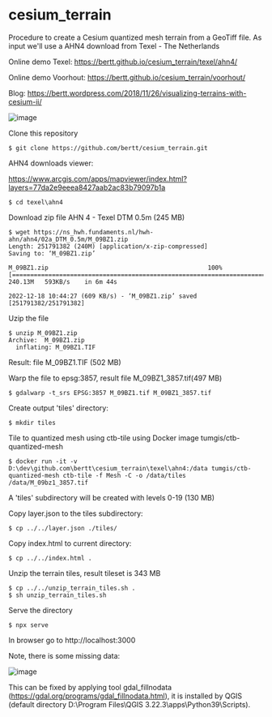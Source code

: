 # cesium_terrain

Procedure to create a Cesium quantized mesh terrain from a GeoTiff file.
As input we'll use a AHN4 download from Texel - The Netherlands

Online demo Texel: https://bertt.github.io/cesium_terrain/texel/ahn4/

Online demo Voorhout: https://bertt.github.io/cesium_terrain/voorhout/

Blog: https://bertt.wordpress.com/2018/11/26/visualizing-terrains-with-cesium-ii/

![image](https://user-images.githubusercontent.com/538812/208296434-39bb50ec-7acf-4969-9f0a-546ee08138d9.png)

Clone this repository

```
$ git clone https://github.com/bertt/cesium_terrain.git
```

AHN4 downloads viewer:

https://www.arcgis.com/apps/mapviewer/index.html?layers=77da2e9eeea8427aab2ac83b79097b1a

```
$ cd texel\ahn4
```

Download zip file AHN 4 - Texel DTM 0.5m (245 MB)

```
$ wget https://ns_hwh.fundaments.nl/hwh-ahn/ahn4/02a_DTM_0.5m/M_09BZ1.zip
Length: 251791382 (240M) [application/x-zip-compressed]
Saving to: ‘M_09BZ1.zip’

M_09BZ1.zip                                            100%[=========================================================================================================================>] 240.13M   593KB/s    in 6m 44s  

2022-12-18 10:44:27 (609 KB/s) - ‘M_09BZ1.zip’ saved [251791382/251791382]
```

Uzip the file

```
$ unzip M_09BZ1.zip
Archive:  M_09BZ1.zip
  inflating: M_09BZ1.TIF
```
Result: file M_09BZ1.TIF (502 MB)

Warp the file to epsg:3857, result file  M_09BZ1_3857.tif(497 MB)

```
$ gdalwarp -t_srs EPSG:3857 M_09BZ1.tif M_09BZ1_3857.tif
```

Create output 'tiles' directory:

```
$ mkdir tiles
```

Tile to quantized mesh using ctb-tile using Docker image tumgis/ctb-quantized-mesh

```
$ docker run -it -v D:\dev\github.com\bertt\cesium_terrain\texel\ahn4:/data tumgis/ctb-quantized-mesh ctb-tile -f Mesh -C -o /data/tiles /data/M_09bz1_3857.tif
```
A 'tiles' subdirectory will be created with levels 0-19 (130 MB)

Copy layer.json to the tiles subdirectory:

```
$ cp ../../layer.json ./tiles/
```

Copy index.html to current directory:

```
$ cp ../../index.html .
```

Unzip the terrain tiles, result tileset is 343 MB

```
$ cp ../../unzip_terrain_tiles.sh .
$ sh unzip_terrain_tiles.sh
```

Serve the directory

```
$ npx serve
```

In browser go to http://localhost:3000

Note, there is some missing data:

![image](https://user-images.githubusercontent.com/538812/208296521-6d1da1e1-4e2e-43a2-b8ec-fa9b01465a0d.png)

This can be fixed by applying tool gdal_fillnodata (https://gdal.org/programs/gdal_fillnodata.html), it is installed by QGIS (default directory D:\Program Files\QGIS 3.22.3\apps\Python39\Scripts).



